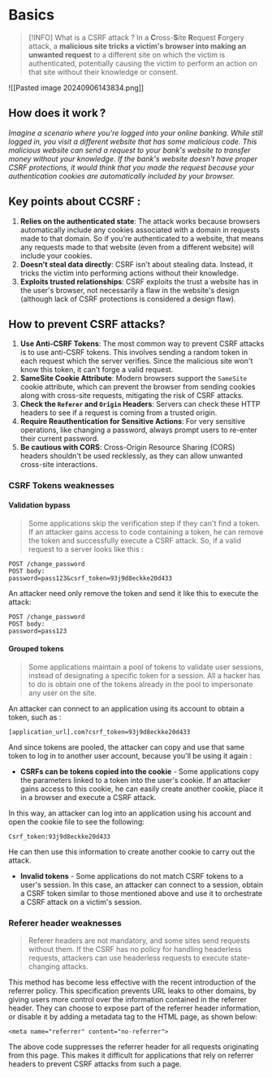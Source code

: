 # Basics

>[!INFO] What is a CSRF attack ?
In a **C**ross-**S**ite **R**equest **F**orgery attack, a **malicious site tricks a victim's browser into making an unwanted request** to a different site on which the victim is authenticated, potentially causing the victim to perform an action on that site without their knowledge or consent.

![[Pasted image 20240906143834.png]]

## How does it work ?
_Imagine a scenario where you're logged into your online banking. While still logged in, you visit a different website that has some malicious code. This malicious website can send a request to your bank's website to transfer money without your knowledge. If the bank's website doesn't have proper CSRF protections, it would think that you made the request because your authentication cookies are automatically included by your browser._

## Key points about CCSRF :
1. **Relies on the authenticated state**: The attack works because browsers automatically include any cookies associated with a domain in requests made to that domain. So if you're authenticated to a website, that means any requests made to that website (even from a different website) will include your cookies.
2. **Doesn't steal data directly**: CSRF isn't about stealing data. Instead, it tricks the victim into performing actions without their knowledge.
3. **Exploits trusted relationships**: CSRF exploits the trust a website has in the user's browser, not necessarily a flaw in the website's design (although lack of CSRF protections is considered a design flaw).

## How to prevent CSRF attacks?

1. **Use Anti-CSRF Tokens**: The most common way to prevent CSRF attacks is to use anti-CSRF tokens. This involves sending a random token in each request which the server verifies. Since the malicious site won't know this token, it can't forge a valid request.
2. **SameSite Cookie Attribute**: Modern browsers support the `SameSite` cookie attribute, which can prevent the browser from sending cookies along with cross-site requests, mitigating the risk of CSRF attacks.
3. **Check the `Referer` and `Origin` Headers**: Servers can check these HTTP headers to see if a request is coming from a trusted origin.
4. **Require Reauthentication for Sensitive Actions**: For very sensitive operations, like changing a password, always prompt users to re-enter their current password.
5. **Be cautious with CORS**: Cross-Origin Resource Sharing (CORS) headers shouldn't be used recklessly, as they can allow unwanted cross-site interactions.

### CSRF Tokens weaknesses
#### Validation bypass
>Some applications skip the verification step if they can't find a token. If an attacker gains access to code containing a token, he can remove the token and successfully execute a CSRF attack. So, if a valid request to a server looks like this :

```http
POST /change_password
POST body:
password=pass123&csrf_token=93j9d8eckke20d433
```

An attacker need only remove the token and send it like this to execute the attack:

```http
POST /change_password
POST body:
password=pass123
```

#### Grouped tokens
>Some applications maintain a pool of tokens to validate user sessions, instead of designating a specific token for a session. All a hacker has to do is obtain one of the tokens already in the pool to impersonate any user on the site.

An attacker can connect to an application using its account to obtain a token, such as :
```http
[application_url].com?csrf_token=93j9d8eckke20d433
```
And since tokens are pooled, the attacker can copy and use that same token to log in to another user account, because you'll be using it again :

- **CSRFs can be tokens copied into the cookie** - Some applications copy the parameters linked to a token into the user's cookie. If an attacker gains access to this cookie, he can easily create another cookie, place it in a browser and execute a CSRF attack.

In this way, an attacker can log into an application using his account and open the cookie file to see the following:

```http
Csrf_token:93j9d8eckke20d433
```

He can then use this information to create another cookie to carry out the attack.

- **Invalid tokens** - Some applications do not match CSRF tokens to a user's session. In this case, an attacker can connect to a session, obtain a CSRF token similar to those mentioned above and use it to orchestrate a CSRF attack on a victim's session.

### Referer header weaknesses
>Referer headers are not mandatory, and some sites send requests without them. If the CSRF has no policy for handling headerless requests, attackers can use headerless requests to execute state-changing attacks.

This method has become less effective with the recent introduction of the referrer policy. This specification prevents URL leaks to other domains, by giving users more control over the information contained in the referrer header. They can choose to expose part of the referrer header information, or disable it by adding a metadata tag to the HTML page, as shown below:

```http
<meta name="referrer" content="no-referrer">
```
The above code suppresses the referrer header for all requests originating from this page. This makes it difficult for applications that rely on referrer headers to prevent CSRF attacks from such a page.

